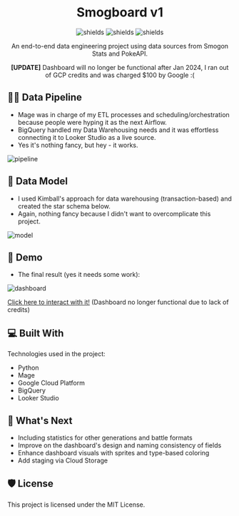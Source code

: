 <h1 align="center" id="title">Smogboard v1</h1>

<p align="center"><img src="https://img.shields.io/badge/data%20engineering-8A2BE2" alt="shields"> <img src="https://img.shields.io/badge/google cloud platform-00A36C" alt="shields"> <img src="https://img.shields.io/badge/python-48BBDB" alt="shields"></p>

<p id="description" align="center">An end-to-end data engineering project using data sources from Smogon Stats and PokeAPI.</p>
<p id="description" align="center"><b>[UPDATE]</b> Dashboard will no longer be functional after Jan 2024, I ran out of GCP credits and was charged $100 by Google :(</p>

<h2>🧑‍🔧 Data Pipeline</h2>
 
*   Mage was in charge of my ETL processes and scheduling/orchestration because people were hyping it as the next Airflow.
*   BigQuery handled my Data Warehousing needs and it was effortless connecting it to Looker Studio as a live source.
*   Yes it's nothing fancy, but hey - it works.

![pipeline](https://i.imgur.com/jFOsdjZ.png)

<h2>🌟 Data Model</h2>

*   I used Kimball's approach for data warehousing (transaction-based) and created the star schema below.
*   Again, nothing fancy because I didn't want to overcomplicate this project.

![model](https://i.imgur.com/oHDpZBX.png)

<h2>🚀 Demo</h2>

*   The final result (yes it needs some work):

![dashboard](https://i.imgur.com/7LWueEP.png)

[Click here to interact with it!](https://lookerstudio.google.com/reporting/7e7e3a41-7147-485c-be44-e1428af05d7a) (Dashboard no longer functional due to lack of credits)

<h2>💻 Built With</h2>

Technologies used in the project:

*   Python
*   Mage
*   Google Cloud Platform
*   BigQuery
*   Looker Studio

<h2>👀 What's Next</h2>

*   Including statistics for other generations and battle formats
*   Improve on the dashboard's design and naming consistency of fields
*   Enhance dashboard visuals with sprites and type-based coloring
*   Add staging via Cloud Storage

<h2>🛡️ License</h2>

This project is licensed under the MIT License.
